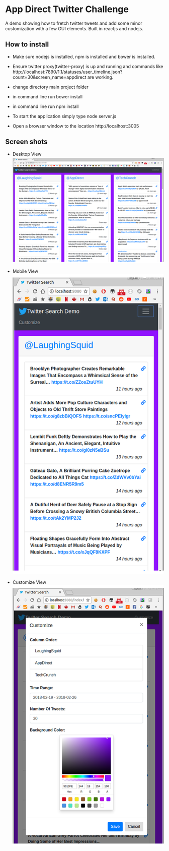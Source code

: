 # App Direct Twitter Challenge 

A demo showing how to fretch twitter tweets and add some minor customization with a few GUI elements.  Built in reactjs and nodejs.

## How to install

- Make sure nodejs is installed, npm is installed and bower is installed.

- Ensure twitter proxy(twitter-proxy) is up and running and commands like http://localhost:7890/1.1/statuses/user_timeline.json?count=30&screen_name=appdirect are working.

- change directory main project folder

- in command line run bower install

- in command line run npm install

- To start the application simply type node server.js

- Open a browser window to the location http://localhost:3005

## Screen shots

- Desktop View<br/>
![alt text](/screenshots/desktop.png)

- Mobile View<br/>
![alt text](/screenshots/mobile.png)

- Customize View<br/>
![alt text](/screenshots/customize.png)
